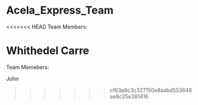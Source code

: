 # Acela_Express_Team

<<<<<<< HEAD
Team Members:

Whithedel Carre
=======
Team Memebers:

John
>>>>>>> cf63a6c3c327150e8aabd553646ae8c25e381416
